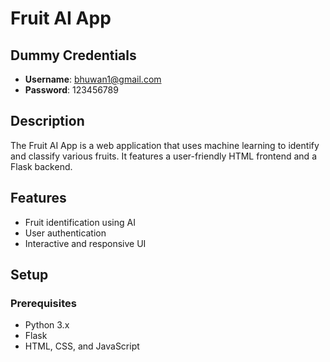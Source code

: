 # Fruit AI App

## Dummy Credentials

- **Username**: bhuwan1@gmail.com
- **Password**: 123456789

## Description

The Fruit AI App is a web application that uses machine learning to identify and classify various fruits. It features a user-friendly HTML frontend and a Flask backend.

## Features

- Fruit identification using AI
- User authentication
- Interactive and responsive UI

## Setup

### Prerequisites

- Python 3.x
- Flask
- HTML, CSS, and JavaScript

